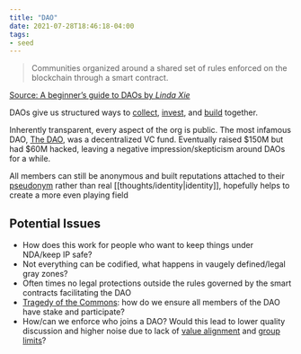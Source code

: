 ```yaml
---
title: "DAO"
date: 2021-07-28T18:46:18-04:00
tags:
- seed
---
```


> Communities organized around a shared set of rules enforced on the blockchain through a smart contract. 

[Source: A beginner’s guide to DAOs by *Linda Xie*](https://linda.mirror.xyz/Vh8K4leCGEO06_qSGx-vS5lvgUqhqkCz9ut81WwCP2o)

DAOs give us structured ways to [collect](https://foundation.app/blog/pleasrdao), [invest](https://metacartel.xyz/), and [build](https://raidguild.org/) together.

Inherently transparent, every aspect of the org is public. The most infamous DAO, [The DAO](https://en.wikipedia.org/wiki/The_DAO_(organization)), was a decentralized VC fund. Eventually raised $150M but had $60M hacked, leaving a negative impression/skepticism around DAOs for a while.

All members can still be anonymous and built reputations attached to their [pseudonym](thoughts/pseudonymity.md) rather than real [[thoughts/identity|identity]], hopefully helps to create a more even playing field

## Potential Issues
- How does this work for people who want to keep things under NDA/keep IP safe?
- Not everything can be codified, what happens in vaugely defined/legal gray zones?
- Often times no legal protections outside the rules governed by the smart contracts facilitating the DAO
- [Tragedy of the Commons](thoughts/tragedy%20of%20the%20commons.md): how do we ensure all members of the DAO have stake and participate?
- How/can we enforce who joins a DAO? Would this lead to lower quality discussion and higher noise due to lack of [value alignment](thoughts/value%20setting.md) and [group limits](thoughts/group%20limits.md)?